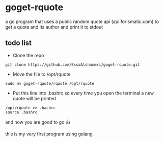 # goget-rquote
a go program that uses a public random quote api (api.forismatic.com) to get a quote and its author and print it to stdout 

## todo list
* Clone the repo
```
git clone https://github.com/EssaAlshammri/goget-rquote.git
```

* Move the file to /opt/rquote
```
sudo mv goget-rquote/rquote /opt/rquote
```

* Put this line into .bashrc so every time ypu open the terminal a new quote will be printed
```
/opt/rquote >> .bashrc
source .bashrc
```

and now you are good to go :+1:

this is my very first program using golang


